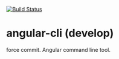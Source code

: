 [![Build Status](https://travis-ci.org/communityjs-tn/angular-cli.svg?branch=develop)](https://travis-ci.org/communityjs-tn/angular-cli)

angular-cli (develop)
===========
force commit.
Angular command line tool.
